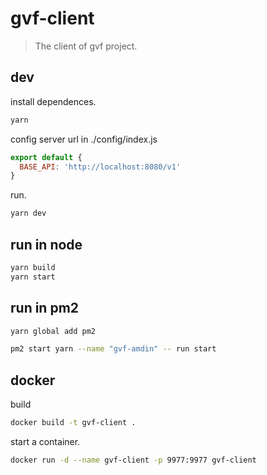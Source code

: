 # gvf-client

> The client of gvf project.

## dev

install dependences.

```sh
yarn
```

config server url in ./config/index.js

```js
export default {
  BASE_API: 'http://localhost:8080/v1'
}
```

run.

```sh
yarn dev
```

## run in node

```sh
yarn build
yarn start
```

## run in pm2

```sh
yarn global add pm2

pm2 start yarn --name "gvf-amdin" -- run start
```

## docker

build

```sh
docker build -t gvf-client .
```

start a container.

```sh
docker run -d --name gvf-client -p 9977:9977 gvf-client
```
